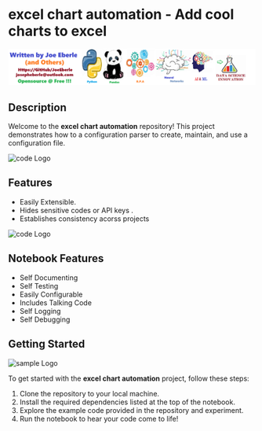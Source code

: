 # excel chart automation - Add cool charts to excel 

![developer Logo](developer.png)

## Description

Welcome to the **excel chart automation** repository! This project demonstrates how to a configuration parser to create, maintain,
and use a configuration file. 

![code Logo](code.png)

## Features

- Easily Extensible.
- Hides sensitive codes or API keys .
- Establishes consistency acorss projects

![code Logo](excel_chart_automation.png)

## Notebook Features

- Self Documenting 
- Self Testing 
- Easily Configurable
- Includes Talking Code 
- Self Logging 
- Self Debugging 

## Getting Started

![sample Logo](sample.png)

To get started with the **excel chart automation** project, follow these steps:

1. Clone the repository to your local machine.
2. Install the required dependencies listed at the top of the notebook.
3. Explore the example code provided in the repository and experiment.
4. Run the notebook to hear your code come to life!



